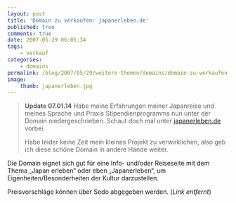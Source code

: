 ```yaml
---
layout: post
title: 'Domain zu verkaufen: japanerleben.de'
published: true
comments: true
date: 2007-05-29 06:05:34
tags:
    - verkauf
categories:
    - domains
permalink: /blog/2007/05/29/weitere-themen/domains/domain-zu-verkaufen-japanerlebende
image:
    thumb: japanerleben.jpg
---
```

> **Update 07.01.14** Habe meine Erfahrungen meiner Japanreise und meines Sprache und Praxis Stipendienprogramms
> nun unter der Domain niedergeschrieben. Schaut doch mal unter [japanerleben.de](http://japanerleben.de) vorbei.
>
> Habe leider keine Zeit mein kleines Projekt zu verwirklichen, also geb ich diese schöne Domain in andere Hände weiter.



Die Domain eignet sich gut für eine Info- und/oder Reiseseite mit dem Thema &#8222;Japan erleben&#8220; oder eben &#8222;Japanerleben&#8220;, um Eigenheiten/Besonderheiten der Kultur darzustellen.

Preisvorschläge können über Sedo abgegeben werden. (_Link entfernt_)